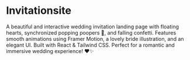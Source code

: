 # Invitationsite
A beautiful and interactive wedding invitation landing page with floating hearts, synchronized popping poopers 🎉, and falling confetti. Features smooth animations using Framer Motion, a lovely bride illustration, and an elegant UI. Built with React &amp; Tailwind CSS. Perfect for a romantic and immersive wedding experience! ❤️✨
